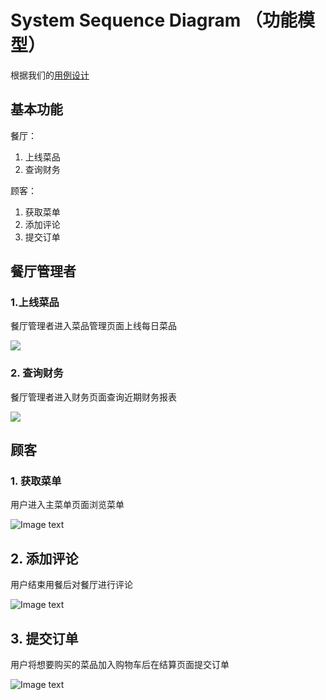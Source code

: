# System Sequence Diagram （功能模型）

根据我们的[用例设计](06-01-用例图.md)

## 基本功能

餐厅：

1. 上线菜品
2. 查询财务

顾客：

1. 获取菜单
2. 添加评论
3. 提交订单

## 餐厅管理者

### 1.上线菜品

餐厅管理者进入菜品管理页面上线每日菜品

![](http://ww2.sinaimg.cn/large/006tNc79ly1g4g0s40yv5j30oq0bo3zg.jpg)

### 2. 查询财务

餐厅管理者进入财务页面查询近期财务报表

![](http://ww3.sinaimg.cn/large/006tNc79ly1g4g0ial4soj30qe0b43yt.jpg)

## 顾客

### 1. 获取菜单

用户进入主菜单页面浏览菜单

![Image text](https://gitee.com/Johnsonleeeee/image/raw/master/dish.png)

## 2. 添加评论

用户结束用餐后对餐厅进行评论

![Image text](https://gitee.com/Johnsonleeeee/image/raw/master/comment.png)

## 3. 提交订单

用户将想要购买的菜品加入购物车后在结算页面提交订单

![Image text](https://gitee.com/Johnsonleeeee/image/raw/master/order.png)
